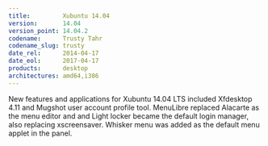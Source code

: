 ```yaml
---
title:         Xubuntu 14.04
version:       14.04
version_point: 14.04.2
codename:      Trusty Tahr
codename_slug: trusty
date_rel:      2014-04-17
date_eol:      2017-04-17
products:      desktop
architectures: amd64,i386
---
```


New features and applications for Xubuntu 14.04 LTS included Xfdesktop 4.11 and Mugshot user account profile tool. MenuLibre replaced Alacarte as the menu editor and and Light locker became the default login manager, also replacing xscreensaver. Whisker menu was added as the default menu applet in the panel.
